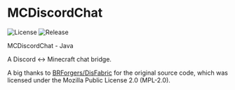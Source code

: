 # MCDiscordChat

![License](https://img.shields.io/github/license/xujiayao/MCDiscordChat)
![Release](https://img.shields.io/github/v/release/xujiayao/MCDiscordChat)

MCDiscordChat - Java

A Discord <-> Minecraft chat bridge.

A big thanks to [BRForgers/DisFabric](https://github.com/BRForgers/DisFabric) for the original source code, which was
licensed under the Mozilla Public License 2.0 (MPL-2.0).